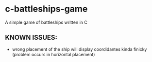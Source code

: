 # c-battleships-game
A simple game of battleships written in C


## KNOWN ISSUES:

- wrong placement of the ship will display coordidantes kinda finicky (problem occurs in horizontal placement)